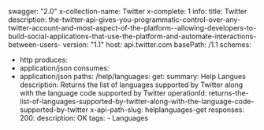 swagger: "2.0"
x-collection-name: Twitter
x-complete: 1
info:
  title: Twitter
  description: the-twitter-api-gives-you-programmatic-control-over-any-twitter-account-and-most-aspect-of-the-platform--allowing-developers-to-build-social-applications-that-use-the-platform-and-automate-interactions-between-users-
  version: "1.1"
host: api.twitter.com
basePath: /1.1
schemes:
- http
produces:
- application/json
consumes:
- application/json
paths:
  /help/languages:
    get:
      summary: Help Langues
      description: Returns the list of languages supported by Twitter along with the
        language code supported by Twitter
      operationId: returns-the-list-of-languages-supported-by-twitter-along-with-the-language-code-supported-by-twitter
      x-api-path-slug: helplanguages-get
      responses:
        200:
          description: OK
      tags:
      - Languages